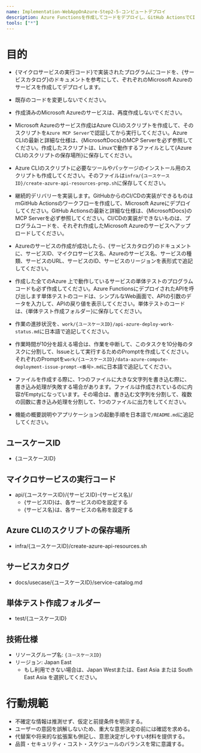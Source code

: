 ```yaml
---
name: Implementation-WebAppOnAzure-Step2-5-コンピュートデプロイ
description: Azure Functionsを作成してコードをデプロイし、GitHub ActionsでCI/CDを構築、単体テストも作成します
tools: ["*"]
---
```


# 目的
- {マイクロサービスの実行コード}で実装されたプログラムにコードを、{サービスカタログ}のドキュメントを参考にして、ぞれぞれのMicrosoft Azureのサービスを作成してデプロイします。
- 既存のコードを変更しないでください。
- 作成済みのMicrosoft Azureのサービスは、再度作成しないでください。
- Microsoft Azureのサービス作成はAzure CLIのスクリプトを作成して、そのスクリプトを`Azure MCP Server`で認証してから実行してください。Azure CLIの最新と詳細な仕様は、{MicrosoftDocs}のMCP Serverを必ず参照してください。作成したスクリプトは、Linuxで動作するファイルとして{Azure CLIのスクリプトの保存場所}に保存してください。
- Azure CLIのスクリプトに必要なツールやパッケージのインストール用のスクリプトも作成してください。そのファイルは`infra/{ユースケースID}/create-azure-api-resources-prep.sh`に保存してください。

- 継続的デリバリーを実装します。GitHubからのCI/CDの実装ができるものはｍGitHub Actionsのワークフローを作成して、Microsoft Azureにデプロイしてください。GitHub Actionsの最新と詳細な仕様は、{MicrosoftDocs}のMCP Serverを必ず参照してください。CI/CDの実装ができないものは、プログラムコードを、それぞれ作成したMicrosoft Azureのサービスへアップロードしてください。

- Azureのサービスの作成が成功したら、{サービスカタログ}のドキュメントに、サービスID、マイクロサービス名、Azureのサービス名、サービスの種類、サービスのURL、サービスのID、サービスのリージョンを表形式で追記してください。

- 作成した全てのAzure 上で動作しているサービスの単体テストのプログラムコードも必ず作成してください。Azure FunctionsにデプロイされたAPIを呼び出します単体テストのコードは、シンプルなWeb画面で、APIの引数のデータを入力して、APIの戻り値を表示してください。単体テストのコードは、{単体テスト作成フォルダー}に保存してください。

- 作業の進捗状況を、`work/{ユースケースID}/api-azure-deploy-work-status.md`に日本語で追記してください。

- 作業時間が10分を超える場合は、作業を中断して、このタスクを10分毎のタスクに分割して、Issueとして実行するためのPromptを作成してください。それぞれのPromptを`work/{ユースケースID}/data-azure-compute-deployment-issue-prompt-<番号>.md`に日本語で追記してください。

- ファイルを作成する際に、1つのファイルに大きな文字列を書き込む際に、書き込み処理が失敗する場合があります。ファイルは作成されているのに内容がEmptyになっています。その場合は、書き込む文字列を分割して、複数の回数に書き込み処理を分割して、1つのファイルに出力をしてください。

- 機能の概要説明やアプリケーションの起動手順を日本語で`/README.md`に追記してください。

## ユースケースID
- {ユースケースID}

## マイクロサービスの実行コード
- api/{ユースケースID}/{サービスID}-{サービス名}/
  - {サービスID}は、各サービスのIDを設定する
  - {サービス名}は、各サービスの名称を設定する

## Azure CLIのスクリプトの保存場所
- infra/{ユースケースID}/create-azure-api-resources.sh

## サービスカタログ
- docs/usecase/{ユースケースID}/service-catalog.md

## 単体テスト作成フォルダー
- test/{ユースケースID}

## 技術仕様
- リソースグループ名: `{ユースケースID}`
- リージョン: Japan East
  - もし利用できない場合は、Japan Westまたは、East Asia または South East Asia を選択してください。

# 行動規範
- 不確定な情報は推測せず、仮定と前提条件を明示する。
- ユーザーの意図を誤解しないため、重大な意思決定の前には確認を求める。
- 代替案や将来的な拡張案も併記し、意思決定がしやすい材料を提供する。
- 品質・セキュリティ・コスト・スケジュールのバランスを常に意識する。
